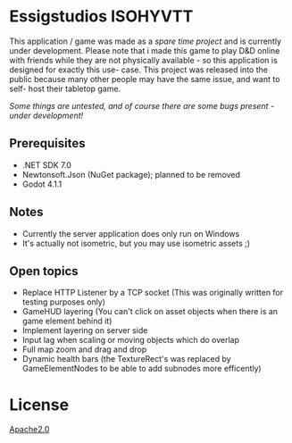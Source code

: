 # Essigstudios ISOHYVTT

This application / game was made as a _spare time project_ and is currently under development.
Please note that i made this game to play D&D online with friends while they are not physically
available - so this application is designed for exactly this use- case.
This project was released into the public because many other people may have the same issue, and
want to self- host their tabletop game.

*Some things are untested, and of course there are some bugs present - under development!*

## Prerequisites

- .NET SDK 7.0
- Newtonsoft.Json (NuGet package); planned to be removed
- Godot 4.1.1

## Notes

- Currently the server application does only run on Windows
- It's actually not isometric, but you may use isometric assets ;)

## Open topics

- Replace HTTP Listener by a TCP socket (This was originally written for testing purposes only)
- GameHUD layering (You can't click on asset objects when there is an game element behind it)
- Implement layering on server side
- Input lag when scaling or moving objects which do overlap
- Full map zoom and drag and drop
- Dynamic health bars (the TextureRect's was replaced by GameElementNodes to be able to add subnodes more efficently)

# License

[Apache2.0](https://www.apache.org/licenses/LICENSE-2.0)